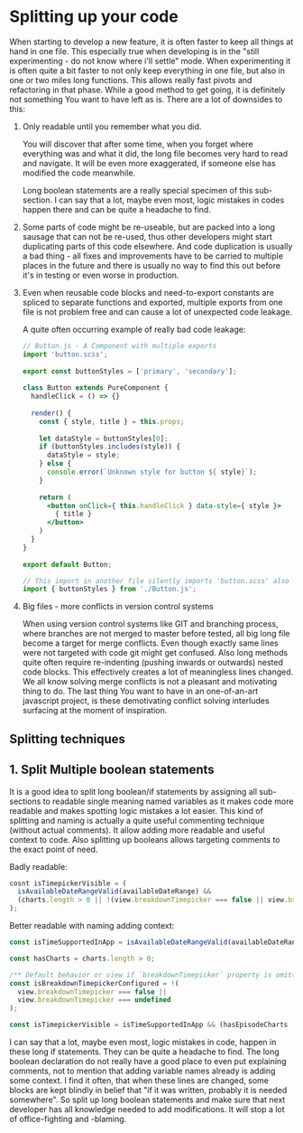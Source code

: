 # Splitting up your code

When starting to develop a new feature, it is often faster to keep all things at hand in one file.
This especially true when developing is in the "still experimenting - do not know where i'll settle" mode.
When experimenting it is often quite a bit faster to not only keep everything in one file, but also in one or two
miles long functions. This allows really fast pivots and refactoring in that phase. While a good method to get going,
it is definitely not something You want to have left as is. There are a lot of downsides to this:

1. Only readable until you remember what you did.

   You will discover that after some time, when you forget where everything was and what it did, the long file becomes 
   very hard to read and navigate. It will be even more exaggerated, if someone else has modified the code meanwhile.
   
   Long boolean statements are a really special specimen of this sub-section. I can say that a lot, maybe even most, logic 
   mistakes in codes happen there and can be quite a headache to find.

2. Some parts of code might be re-useable, but are packed into a long sausage that can not be re-used,
   thus other developers might start duplicating parts of this code elsewhere. And code duplication is usually a bad
   thing - all fixes and improvements have to be carried to multiple places in the future and there is usually no
   way to find this out before it's in testing or even worse in production.

3. Even when reusable code blocks and need-to-export constants are spliced to separate functions and exported, multiple
   exports from one file is not problem free and can cause a lot of unexpected code leakage.

   A quite often occurring example of really bad code leakage:
  
   ```jsx
   // Button.js - A Component with multiple exports 
   import 'button.scss';
 
   export const buttonStyles = ['primary', 'secondary'];
 
   class Button extends PureComponent {
     handleClick = () => {}
     
     render() {
       const { style, title } = this.props;
 
       let dataStyle = buttonStyles[0];
       if (buttonStyles.includes(style)) {
         dataStyle = style;
       } else {
         console.error(`Unknown style for button ${ style}`);
       }
 
       return (
         <button onClick={ this.handleClick } data-style={ style }>
           { title }
         </button>
       )
     }
   }
 
   export default Button;
   ```

   ```jsx
   // This import in another file silently imports 'button.scss' also and adds it to your browsers html head section.
   import { buttonStyles } from './Button.js';
   ```


4. Big files - more conflicts in version control systems

   When using version control systems like GIT and branching process, where branches are not merged to master before tested,
   all big long file become a target for merge conflicts. Even though exactly same lines were not targeted with code
   git might get confused. Also long methods quite often require re-indenting (pushing inwards or outwards) nested code
   blocks. This effectively creates a lot of meaningless lines changed. We all know solving merge conflicts is not a
   pleasant and motivating thing to do. The last thing You want to have in an one-of-an-art javascript project,
   is these demotivating conflict solving interludes surfacing at the moment of inspiration.


## Splitting techniques

## 1. Split Multiple boolean statements

It is a good idea to split long boolean/if statements by assigning all sub-sections to readable single meaning
named variables as it makes code more readable and makes spotting logic mistakes a lot easier. This kind
of splitting and naming is actually a quite useful commenting technique (without actual comments). It allow adding more
readable and useful context to code. Also splitting up booleans allows targeting comments to the exact point of need.

Badly readable:
```javascript
cosnt isTimepickerVisible = (
  isAvailableDateRangeValid(availableDateRange) &&
  (charts.length > 0 || !(view.breakdownTimepicker === false || view.breakdownTimepicker === undefined)
);
```
Better readable with naming adding context:
```javascript {.good-code}
const isTimeSupportedInApp = isAvailableDateRangeValid(availableDateRange);

const hasCharts = charts.length > 0;

/** Default behavior or view if `breakdownTimepicker` property is omitted is visible */
const isBreakdownTimepickerConfigured = !(
  view.breakdownTimepicker === false ||
  view.breakdownTimepicker === undefined
);

const isTimepickerVisible = isTimeSupportedInApp && (hasEpisodeCharts || isBreakdownTimepickerConfigured);
```

I can say that a lot, maybe even most, logic mistakes in code, happen in these long if statements. They can be quite a
headache to find. The long boolean declaration do not really have a good place to even put explaining comments, not to 
mention that adding variable names already is adding some context. I find it often, that when these lines are changed,
some blocks are kept blindly in belief that "if it was written, probably it is needed somewhere". So split up long
boolean statements and make sure that next developer has all knowledge needed to add modifications. It will stop
a lot of office-fighting and -blaming.